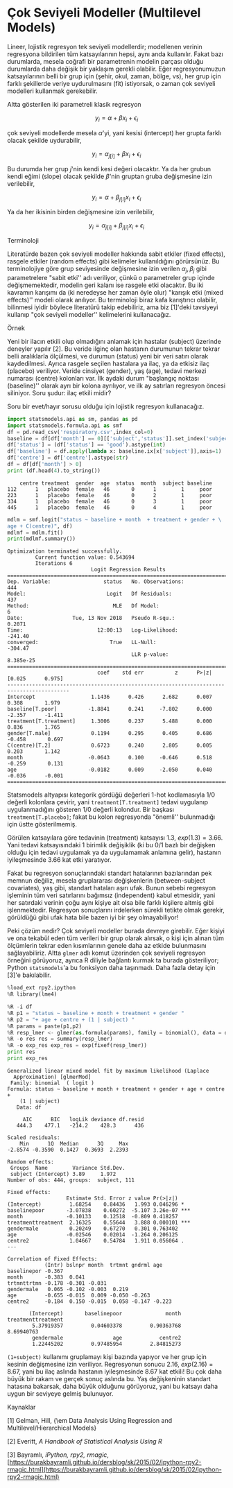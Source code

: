 # Çok Seviyeli Modeller (Multilevel Models)

Lineer, lojistik regresyon tek seviyeli modellerdir; modellenen verinin
regresyona bildirilen tüm katsayılarının hepsi, aynı anda kullanılır. Fakat
bazı durumlarda, mesela coğrafi bir parametrenin modelin parçası olduğu
durumlarda daha değişik bir yaklaşım gerekli olabilir. Eğer regresyonumuzun
katsayılarının belli bir grup için (şehir, okul, zaman, bölge, vs), her
grup için farklı şekillerde veriye uydurulmasını (fit) istiyorsak, o zaman
çok seviyeli modelleri kullanmak gerekebilir.

Altta gösterilen iki parametreli klasik regresyon 

$$ y_i = \alpha + \beta x_i + \epsilon_i $$

çok seviyeli modellerde mesela $\alpha$'yi, yani kesisi (intercept) her
grupta farklı olacak şekilde uydurabilir,

$$ y_i = \alpha_{j[i]} + \beta x_i + \epsilon_i $$

Bu durumda her grup $j$'nin kendi kesi değeri olacaktır. Ya da her grubun
kendi eğimi (slope) olacak şekilde $\beta$'nin gruptan gruba değişmesine
izin verilebilir,

$$ y_i = \alpha + \beta_{j[i]} x_i + \epsilon_i $$

Ya da her ikisinin birden değişmesine izin verilebilir,

$$ y_i = \alpha_{j[i]} + \beta_{j[i]} x_i + \epsilon_i $$

Terminoloji

Literatürde bazen çok seviyeli modeller hakkında sabit etkiler (fixed
effects), rasgele etkiler (random effects) gibi kelimeler kullanıldığını
görürsünüz. Bu terminolojiye göre grup seviyesinde değişmesine izin verilen
$\alpha_j,\beta_j$ gibi parametrelere "sabit etki'' adı veriliyor, çünkü o
parametreler grup içinde değişmemektedir, modelin geri kalanı ise rasgele
etki olacaktır. Bu iki kavramın karışımı da (ki neredeyse her zaman öyle
olur) "karışık etki (mixed effects)'' modeli olarak anılıyor. Bu
terminoloji biraz kafa karıştırıcı olabilir, bilinmesi iyidir böylece
literatürü takip edebiliriz, ama biz [1]'deki tavsiyeyi kullanıp "çok
seviyeli modeller'' kelimelerini kullanacağız.

Örnek

Yeni bir ilacın etkili olup olmadığını anlamak için hastalar (subject)
üzerinde deneyler yapılır [2]. Bu veride ilginç olan hastanın durumunun
tekrar tekrar belli aralıklarla ölçülmesi, ve durumun (status) yeni bir
veri satırı olarak kaydedilmesi. Ayrıca rasgele seçilen hastalara ya ilaç,
ya da etkisiz ilaç (placebo) veriliyor. Veride cinsiyet (gender), yaş
(age), tedavi merkezi numarası (centre) kolonları var. İlk aydaki durum
"başlangıç noktası (baseline)'' olarak ayrı bir kolona ayrılıyor, ve ilk
ay satırları regresyon öncesi siliniyor. Soru şudur: ilaç etkili midir?

Soru bir evet/hayır sorusu olduğu için lojistik regresyon kullanacağız. 

```python
import statsmodels.api as sm, pandas as pd
import statsmodels.formula.api as smf
df = pd.read_csv('respiratory.csv',index_col=0)
baseline = df[df['month'] == 0][['subject','status']].set_index('subject')
df['status'] = (df['status'] == 'good').astype(int)
df['baseline'] = df.apply(lambda x: baseline.ix[x['subject']],axis=1)
df['centre'] = df['centre'].astype(str)
df = df[df['month'] > 0]
print (df.head(4).to_string())
```

```
    centre treatment  gender  age  status  month  subject baseline
112      1   placebo  female   46       0      1        1     poor
223      1   placebo  female   46       0      2        1     poor
334      1   placebo  female   46       0      3        1     poor
445      1   placebo  female   46       0      4        1     poor
```

```python
mdlm = smf.logit("status ~ baseline + month  + treatment + gender + \
age + C(centre)", df)
mdlmf = mdlm.fit()
print(mdlmf.summary())
```

```
Optimization terminated successfully.
         Current function value: 0.543694
         Iterations 6
                           Logit Regression Results                           
==============================================================================
Dep. Variable:                 status   No. Observations:                  444
Model:                          Logit   Df Residuals:                      437
Method:                           MLE   Df Model:                            6
Date:                Tue, 13 Nov 2018   Pseudo R-squ.:                  0.2071
Time:                        12:00:13   Log-Likelihood:                -241.40
converged:                       True   LL-Null:                       -304.47
                                        LLR p-value:                 8.385e-25
==========================================================================================
                             coef    std err          z      P>|z|      [0.025      0.975]
------------------------------------------------------------------------------------------
Intercept                  1.1436      0.426      2.682      0.007       0.308       1.979
baseline[T.poor]          -1.8841      0.241     -7.802      0.000      -2.357      -1.411
treatment[T.treatment]     1.3006      0.237      5.488      0.000       0.836       1.765
gender[T.male]             0.1194      0.295      0.405      0.686      -0.458       0.697
C(centre)[T.2]             0.6723      0.240      2.805      0.005       0.203       1.142
month                     -0.0643      0.100     -0.646      0.518      -0.259       0.131
age                       -0.0182      0.009     -2.050      0.040      -0.036      -0.001
==========================================================================================
```

Statsmodels altyapısı kategorik gördüğü değerleri 1-hot kodlamasıyla 1/0
değerli kolonlara çevirir, yani `treatment[T.treatment]` tedavi
uygulanıp uygulanmadığını gösteren 1/0 değerli kolondur. Bir başkası
`treatment[T.placebo]`; fakat bu kolon regresyonda "önemli''
bulunmadığı için üstte gösterilmemiş. 

Görülen katsayılara göre tedavinin (treatment) katsayısı 1.3,
$exp(1.3)=3.66$. Yani tedavi katsayısındaki 1 birimlik değişiklik (ki bu
0/1 bazlı bir değişken olduğu için tedavi uygulamak ya da uygulamamak
anlamına gelir), hastanın iyileşmesinde 3.66 kat etki yaratıyor.

Fakat bu regresyon sonuçlarındaki standart hatalarının bazılarından pek
memnun değiliz, mesela gruplararası değişkenlerin (between-subject
covariates), yaş gibi, standart hataları aşırı ufak. Bunun sebebi regresyon
işleminin tüm veri satırlarını bağımsız (independent) kabul etmesidir, yani
her satırdaki verinin çoğu aynı kişiye ait olsa bile farklı kişilere aitmiş
gibi işlenmektedir. Regresyon sonuçlarını irdelerken sürekli tetikte olmak
gerekir, görüldüğü gibi ufak hata bile bazen iyi bir şey olmayabiliyor!

Peki çözüm nedir? Çok seviyeli modeller burada devreye girebilir. Eğer
kişiyi ve ona tekabül eden tüm verileri bir grup olarak alırsak, o kişi
için alınan tüm ölçümlerin tekrar eden kısımlarının genele daha az etkide
bulunmasını sağlayabiliriz. Altta `glmer` adlı komut üzerinden çok
seviyeli regresyon örneğini görüyoruz, ayrıca R diliyle bağlantı kurmak ta
burada gösteriliyor; Python `statsmodels`'a bu fonksiyon daha
taşınmadı. Daha fazla detay için [3]'e bakılabilir.

```python
%load_ext rpy2.ipython
%R library(lme4)
```

```python
%R -i df 
%R p1 = "status ~ baseline + month + treatment + gender "
%R p2 = "+ age + centre + (1 | subject) "
%R params = paste(p1,p2)
%R resp_lmer <- glmer(as.formula(params), family = binomial(), data = df)
%R -o res res = summary(resp_lmer)
%R -o exp_res exp_res = exp(fixef(resp_lmer))
print res
print exp_res
```

```
Generalized linear mixed model fit by maximum likelihood (Laplace
  Approximation) [glmerMod]
 Family: binomial  ( logit )
Formula: status ~ baseline + month + treatment + gender + age + centre +  
    (1 | subject)
   Data: df

     AIC      BIC   logLik deviance df.resid 
   444.3    477.1   -214.2    428.3      436 

Scaled residuals: 
    Min      1Q  Median      3Q     Max 
-2.8574 -0.3590  0.1427  0.3693  2.2393 

Random effects:
 Groups  Name        Variance Std.Dev.
 subject (Intercept) 3.89     1.972   
Number of obs: 444, groups:  subject, 111

Fixed effects:
                   Estimate Std. Error z value Pr(>|z|)    
(Intercept)         1.68254    0.84436   1.993 0.046296 *  
baselinepoor       -3.07838    0.60272  -5.107 3.26e-07 ***
month              -0.10133    0.12518  -0.809 0.418257    
treatmenttreatment  2.16325    0.55644   3.888 0.000101 ***
gendermale          0.20249    0.67270   0.301 0.763402    
age                -0.02546    0.02014  -1.264 0.206125    
centre2             1.04667    0.54784   1.911 0.056064 .  
---

Correlation of Fixed Effects:
            (Intr) bslnpr month  trtmnt gndrml age   
baselinepor -0.367                                   
month       -0.383  0.041                            
trtmnttrtmn -0.178 -0.301 -0.031                     
gendermale   0.065 -0.102 -0.003  0.219              
age         -0.655 -0.015  0.009 -0.050 -0.263       
centre2     -0.184  0.150 -0.015  0.058 -0.147 -0.223

       (Intercept)       baselinepoor              month treatmenttreatment 
        5.37919357         0.04603378         0.90363768         8.69940763 
        gendermale                age            centre2 
        1.22445202         0.97485954         2.84815273 

```

`(1+subject)` kullanımı gruplamayı kişi bazında yapıyor ve her grup
için kesinin değişmesine izin veriliyor. Regresyonun sonucu 2.16,
$exp(2.16)=8.67$, yani bu ilaç aslında hastanın iyileşmesinde 8.67 kat
etkili! Bu çok daha büyük bir rakam ve gerçek sonuç aslında bu. Yaş
değişkeninin standart hatasına bakarsak, daha büyük olduğunu görüyoruz,
yani bu katsayı daha uygun bir seviyeye gelmiş bulunuyor.

Kaynaklar

[1] Gelman, Hill, {\em Data Analysis Using Regression and
  Multilevel/Hierarchical Models}

[2] Everitt, *A Handbook of Statistical Analysis Using R*

[3] Bayramlı, 
   *iPython, rpy2, rmagic*, 
   [https://burakbayramli.github.io/dersblog/sk/2015/02/ipython-rpy2-rmagic.html](https://burakbayramli.github.io/dersblog/sk/2015/02/ipython-rpy2-rmagic.html)





